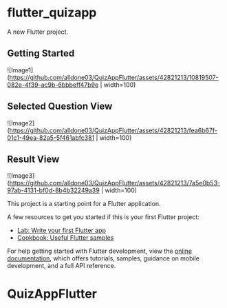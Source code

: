 # flutter_quizapp

A new Flutter project.

## Getting Started

![Image1](https://github.com/alldone03/QuizAppFlutter/assets/42821213/10819507-082e-4f39-ac9b-6bbbeff47b9e | width=100)

## Selected Question View

![Image2](https://github.com/alldone03/QuizAppFlutter/assets/42821213/fea6b67f-01c1-49ea-82a5-5f461abfc381 | width=100)

## Result View

![Image3](https://github.com/alldone03/QuizAppFlutter/assets/42821213/7a5e0b53-97ab-4131-bf0d-8b4b32249a39 | width=100)


This project is a starting point for a Flutter application.

A few resources to get you started if this is your first Flutter project:

- [Lab: Write your first Flutter app](https://docs.flutter.dev/get-started/codelab)
- [Cookbook: Useful Flutter samples](https://docs.flutter.dev/cookbook)

For help getting started with Flutter development, view the
[online documentation](https://docs.flutter.dev/), which offers tutorials,
samples, guidance on mobile development, and a full API reference.
# QuizAppFlutter
